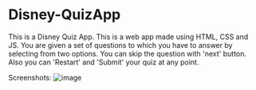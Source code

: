 # Disney-QuizApp
This is a Disney Quiz App.
This is a web app made using HTML, CSS and JS.
You are given a set of questions to which you have to answer by selecting from two options. You can skip the question with 'next' button. Also you can 'Restart' and 'Submit' your quiz at any point.

Screenshots:
![image](https://github.com/shrutiiigupta/Disney-QuizApp/assets/98140693/55bb8d3a-a008-4d87-a493-19255cdad023)
